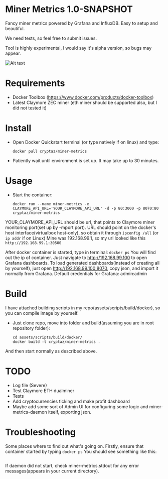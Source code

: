# Miner Metrics 1.0-SNAPSHOT

Fancy miner metrics powered by Grafana and InfluxDB. Easy to setup and beautiful.

We need tests, so feel free to submit issues.

Tool is highly experimental, I would say it's alpha version, so bugs may appear.

![Alt text](/relative/path/to/img.jpg?raw=true "Optional Title")

# Requirements
* Docker Toolbox (https://www.docker.com/products/docker-toolbox)
* Latest Claymore ZEC miner (eth miner should be supported also, but I did not tested it)

# Install
* Open Docker Quickstart terminal (or type natively if on linux) and type:

    ```
    docker pull cryptaz/miner-metrics
    ```
* Patiently wait until environment is set up. It may take up to 30 minutes.


# Usage

* Start the container:

    ```
    docker run --name miner-metrics -e CLAYMORE_API_URL='YOUR_CLAYMORE_API_URL' -d -p 80:3000 -p 8070:80 cryptaz/miner-metrics
    ```

YOUR_CLAYMORE_API_URL should be url, that points to Claymore miner monitoring port(set up by -mport port).
URL should point on the docker's host interface(virtualbox host-only), so obtain it through ```ipconfig /all``` (or ```ip addr``` if on Linux)
Mine was 192.168.99.1, so my url looked like this ```http://192.168.99.1:30500```

After docker container is started, type in terminal:
    ```
    docker ps
    ```
You will find out the ip of container. Just navigate to http://192.168.99.100 to open Grafana dashboards.
To load generated dashboards(instead of creating all by yourself), just open http://192.168.99.100:8070, copy json, and import it normally from Grafana.
Default credentials for Grafana: admin:admin


# Build
I have attached building scripts in my repo(assets/scripts/build/docker), so you can compile image by yourself.
* Just clone repo, move into folder and build(assuming you are in root repository folder):
    ```
    cd assets/scripts/build/docker/
    docker build -t cryptaz/miner-metrics .
    ```
And then start normally as described above.

# TODO
* Log file (Severe)
* Test Claymore ETH dualminer
* Tests
* Add cryptocurrencies ticking and make profit dashboard
* Maybe add some sort of Admin UI for configuring some logic and miner-metrics-daemon itself, exporting json.


# Troubleshooting
Some places where to find out what's going on. Firstly, ensure that container started by typing
    ```
    docker ps
    ```
You should see something like this:
```
```

If daemon did not start, check miner-metrics.stdout for any error messages(appears in your current directory).